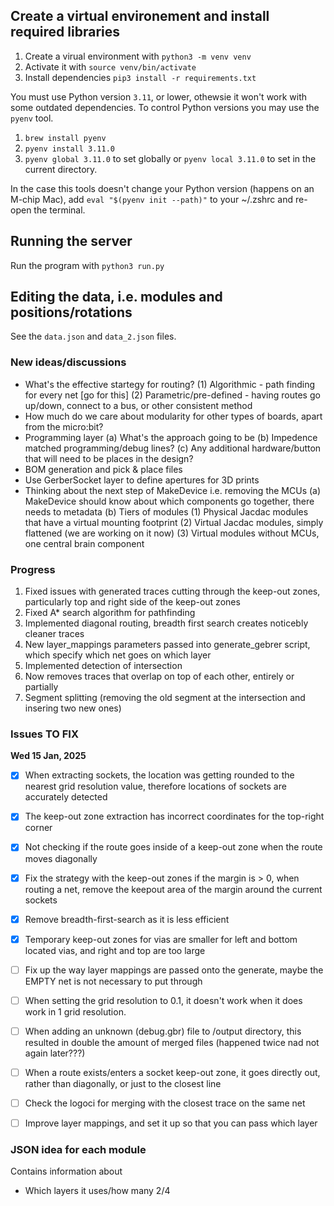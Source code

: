 ## Create a virtual environement and install required libraries

1. Create a virual environment with `python3 -m venv venv`
2. Activate it with `source venv/bin/activate`
3. Install dependencies `pip3 install -r requirements.txt`

You must use Python version `3.11`, or lower, othewsie it won't work with some outdated dependencies. To control Python versions you may use the `pyenv` tool.

1. `brew install pyenv`
2. `pyenv install 3.11.0`
3. `pyenv global 3.11.0` to set globally or `pyenv local 3.11.0` to set in the current directory.

In the case this tools doesn't change your Python version (happens on an M-chip Mac), add `eval "$(pyenv init --path)"` to your ~/.zshrc and re-open the terminal.

## Running the server

Run the program with `python3 run.py`

## Editing the data, i.e. modules and positions/rotations

See the `data.json` and `data_2.json` files.

### New ideas/discussions

- What's the effective startegy for routing?
  (1) Algorithmic - path finding for every net [go for this]
  (2) Parametric/pre-defined - having routes go up/down, connect to a bus, or other consistent method
- How much do we care about modularity for other types of boards, apart from the micro:bit?
- Programming layer
  (a) What's the approach going to be
  (b) Impedence matched programming/debug lines?
  (c) Any additional hardware/button that will need to be places in the design?
- BOM generation and pick & place files
- Use GerberSocket layer to define apertures for 3D prints
- Thinking about the next step of MakeDevice i.e. removing the MCUs
  (a) MakeDevice should know about which components go together, there needs to metadata
  (b) Tiers of modules
  (1) Physical Jacdac modules that have a virtual mounting footprint
  (2) Virtual Jacdac modules, simply flattened (we are working on it now)
  (3) Virtual modules without MCUs, one central brain component

### Progress

1. Fixed issues with generated traces cutting through the keep-out zones, particularly top and right side of the keep-out zones
2. Fixed A\* search algorithm for pathfinding
3. Implemented diagonal routing, breadth first search creates noticebly cleaner traces
4. New layer_mappings parameters passed into generate_gebrer script, which specify which net goes on which layer
5. Implemented detection of intersection
6. Now removes traces that overlap on top of each other, entirely or partially
7. Segment splitting (removing the old segment at the intersection and insering two new ones)

### Issues TO FIX

**Wed 15 Jan, 2025**

- [x] When extracting sockets, the location was getting rounded to the nearest grid resolution value, therefore locations of sockets are accurately detected
- [x] The keep-out zone extraction has incorrect coordinates for the top-right corner
- [x] Not checking if the route goes inside of a keep-out zone when the route moves diagonally
- [x] Fix the strategy with the keep-out zones if the margin is > 0, when routing a net, remove the keepout area of the margin around the current sockets
- [x] Remove breadth-first-search as it is less efficient
- [x] Temporary keep-out zones for vias are smaller for left and bottom located vias, and right and top are too large

- [ ] Fix up the way layer mappings are passed onto the generate, maybe the EMPTY net is not necessary to put through
- [ ] When setting the grid resolution to 0.1, it doesn't work when it does work in 1 grid resolution.
- [ ] When adding an unknown (debug.gbr) file to /output directory, this resulted in double the amount of merged files (happened twice nad not again later???)
- [ ] When a route exists/enters a socket keep-out zone, it goes directly out, rather than diagonally, or just to the closest line
- [ ] Check the logoci for merging with the closest trace on the same net
- [ ] Improve layer mappings, and set it up so that you can pass which layer

### JSON idea for each module

Contains information about

- Which layers it uses/how many 2/4
